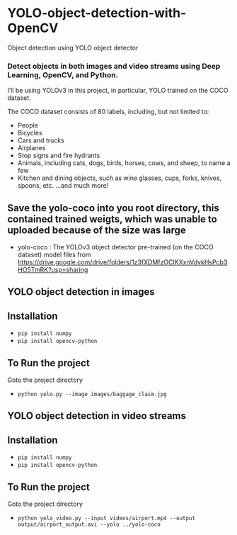 # YOLO-object-detection-with-OpenCV
Object detection using YOLO object detector

### Detect objects in both images and video streams using Deep Learning, OpenCV, and Python.

I’ll be using YOLOv3 in this project, in particular, YOLO trained on the COCO dataset.

The COCO dataset consists of 80 labels, including, but not limited to:

- People
- Bicycles
- Cars and trucks
- Airplanes
- Stop signs and fire hydrants
- Animals, including cats, dogs, birds, horses, cows, and sheep, to name a few
- Kitchen and dining objects, such as wine glasses, cups, forks, knives, spoons, etc.
…and much more!

## Save the yolo-coco into you root directory, this contained trained weigts, which was unable to uploaded because of the size was large 
- yolo-coco : The YOLOv3 object detector pre-trained (on the COCO dataset) model files from https://drive.google.com/drive/folders/1z3fXDMfzOCIKXxnVdvkHsPcb3HO5TmRK?usp=sharing


## YOLO object detection in images

## Installation

- `pip install numpy`
- `pip install opencv-python`

## To Run the project
Goto the project directory
- `python yolo.py --image images/baggage_claim.jpg`


## YOLO object detection in video streams

## Installation

- `pip install numpy`
- `pip install opencv-python`

## To Run the project
Goto the project directory
- `python yolo_video.py --input videos/airport.mp4 --output output/airport_output.avi --yolo ../yolo-coco`

